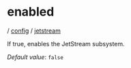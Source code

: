 # enabled

/ [config](/reference/server-config/index.md) / [jetstream](/reference/server-config/config/jetstream/index.md) 

If true, enables the JetStream subsystem.

*Default value*: `false`
